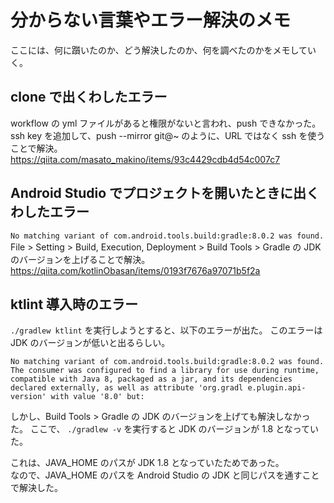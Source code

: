 # 分からない言葉やエラー解決のメモ
ここには、何に躓いたのか、どう解決したのか、何を調べたのかをメモしていく。

## clone で出くわしたエラー
workflow の yml ファイルがあると権限がないと言われ、push できなかった。  
ssh key を追加して、push --mirror git@~ のように、URL ではなく ssh を使うことで解決。  
https://qiita.com/masato_makino/items/93c4429cdb4d54c007c7


## Android Studio でプロジェクトを開いたときに出くわしたエラー
`No matching variant of com.android.tools.build:gradle:8.0.2 was found.`  
File > Setting > Build, Execution, Deployment > Build Tools > Gradle の JDK のバージョンを上げることで解決。
https://qiita.com/kotlinObasan/items/0193f7676a97071b5f2a

## ktlint 導入時のエラー
`./gradlew ktlint` を実行しようとすると、以下のエラーが出た。
このエラーは JDK のバージョンが低いと出るらしい。
```
No matching variant of com.android.tools.build:gradle:8.0.2 was found. The consumer was configured to find a library for use during runtime, compatible with Java 8, packaged as a jar, and its dependencies declared externally, as well as attribute 'org.gradl e.plugin.api-version' with value '8.0' but:
```

しかし、Build Tools > Gradle の JDK のバージョンを上げても解決しなかった。
ここで、 `./gradlew -v` を実行すると JDK のバージョンが 1.8 となっていた。

これは、JAVA_HOME のパスが JDK 1.8 となっていたためであった。  
なので、JAVA_HOME のパスを Android Studio の JDK と同じパスを通すことで解決した。  
